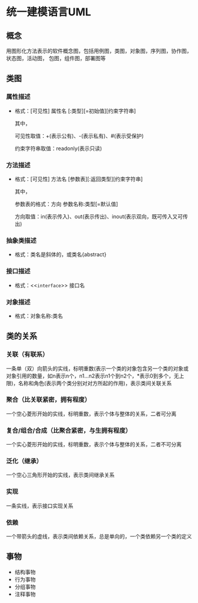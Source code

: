 # 统一建模语言UML
## 概念
用图形化方法表示的软件概念图，包括用例图，类图，对象图，序列图，协作图，状态图，活动图， 包图，组件图，部署图等

## 类图
### 属性描述
- 格式：[可见性] 属性名 [:类型][=初始值][约束字符串]

  其中，

  可见性取值：+(表示公有)、-(表示私有)、#(表示受保护)

  约束字符串取值：readonly(表示只读)

### 方法描述
- 格式：[可见性] 方法名 [参数表][:返回类型][约束字符串]

  其中，

  参数表的格式：方向 参数名称:类型[=默认值]

  方向取值：in(表示传入)、out(表示传出)、inout(表示双向，既可传入又可传出)

### 抽象类描述
- 格式：类名是斜体的，或类名{abstract}

### 接口描述
- 格式：<<`interface`>> 接口名

### 对象描述
- 格式：对象名称:类名

## 类的关系
### 关联（有联系）
一条单（双）向箭头的实线，标明重数(表示一个类的对象包含另一个类的对象或对象引用的数量，如n表示n个，n1...n2表示n1个到n2个，*表示0到多个，无上限)，名称和角色(表示两个类分别对对方所起的作用)，表示类间关联关系

### 聚合（比关联紧密，拥有程度）
一个空心菱形开始的实线，标明重数，表示个体与整体的关系，二者可分离

### 复合/组合/合成（比聚合紧密，与生拥有程度）
一个实心菱形开始的实线，标明重数，表示个体与整体的关系，二者不可分离

### 泛化（继承）
一个空心三角形开始的实线，表示类间继承关系

### 实现
一条实线，表示接口实现关系

### 依赖
一个带箭头的虚线，表示类间依赖关系，总是单向的，一个类依赖另一个类的定义

## 事物
- 结构事物
- 行为事物
- 分组事物
- 注释事物
